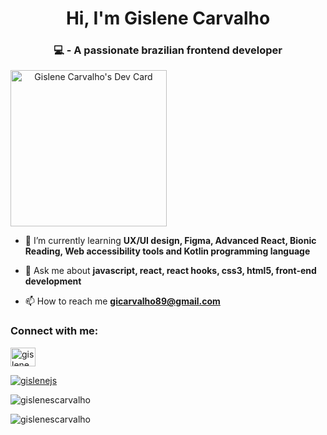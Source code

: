 <h1 align="center">Hi, I'm Gislene Carvalho</h1>
<h3 align="center"> 💻 - A passionate brazilian frontend developer </h3>

<a align="center" href="https://app.daily.dev/gscarvalho"><img src="https://api.daily.dev/devcards/f712d2f275d54a45913034c3afb6ee37.png?r=kno" width="250" alt="Gislene Carvalho's Dev Card"/></a> 

- 🌱 I’m currently learning **UX/UI design, Figma, Advanced React, Bionic Reading, Web accessibility tools and Kotlin programming language**

- 💬 Ask me about **javascript, react, react hooks, css3, html5, front-end development**

- 📫 How to reach me **gicarvalho89@gmail.com**

<h3 align="left">Connect with me:</h3>
<p align="left">
<a href="https://linkedin.com/in/gislenecarvalho" target="blank"><img align="center" src="https://raw.githubusercontent.com/rahuldkjain/github-profile-readme-generator/master/src/images/icons/Social/linked-in-alt.svg" alt="gislenecarvalho" height="30" width="40" /></a>
<p align="left"> <a href="https://twitter.com/gislenejs" target="blank"><img src="https://img.shields.io/twitter/follow/gislenejs?logo=twitter&style=for-the-badge" alt="gislenejs" /></a> </p> </h3>
</p>

<p><img align="center" src="https://github-readme-stats.vercel.app/api/top-langs?username=gislenescarvalho&show_icons=true&locale=en&layout=compact" alt="gislenescarvalho" /></p>

 <p align="left"> <img src="https://komarev.com/ghpvc/?username=gislenescarvalho&label=Profile%20views&color=0e75b6&style=flat" alt="gislenescarvalho" /> </p>

 

